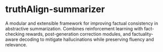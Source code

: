 # truthAlign-summarizer
A modular and extensible framework for improving factual consistency in abstractive summarization. Combines reinforcement learning with fact-checking rewards, post-generation correction modules, and factuality-aware decoding to mitigate hallucinations while preserving fluency and relevance.

